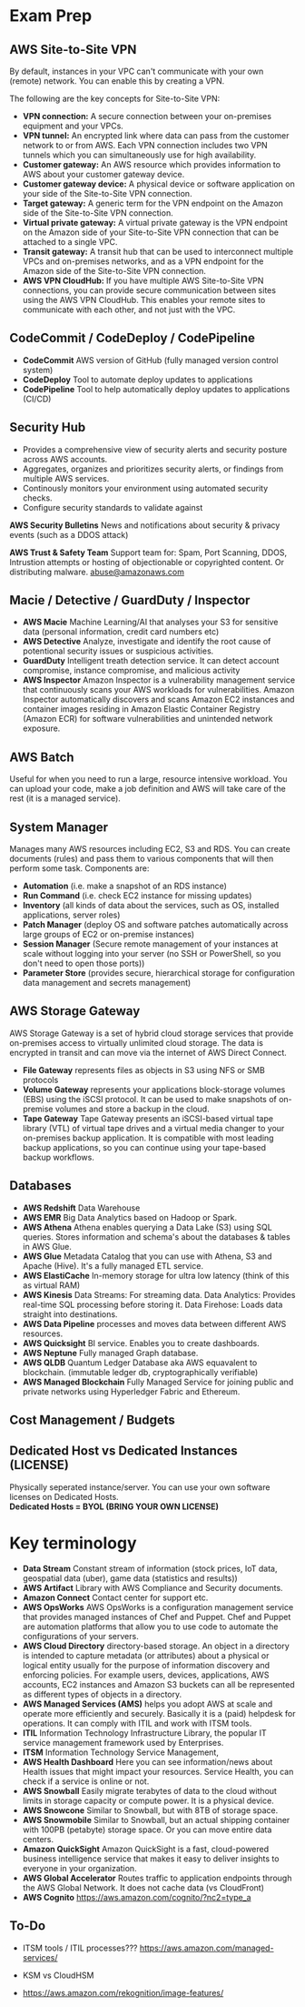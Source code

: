 # Exam Prep

## AWS Site-to-Site VPN
By default, instances in your VPC can't communicate with your own (remote) network. You can enable this by creating a VPN.  
  
The following are the key concepts for Site-to-Site VPN:
- **VPN connection:** A secure connection between your on-premises equipment and your VPCs.
- **VPN tunnel:** An encrypted link where data can pass from the customer network to or from AWS. Each VPN connection includes two VPN tunnels which you can simultaneously use for high availability.
- **Customer gateway:** An AWS resource which provides information to AWS about your customer gateway device.
- **Customer gateway device:** A physical device or software application on your side of the Site-to-Site VPN connection.
- **Target gateway:** A generic term for the VPN endpoint on the Amazon side of the Site-to-Site VPN connection.
- **Virtual private gateway:** A virtual private gateway is the VPN endpoint on the Amazon side of your Site-to-Site VPN connection that can be attached to a single VPC.
- **Transit gateway:** A transit hub that can be used to interconnect multiple VPCs and on-premises networks, and as a VPN endpoint for the Amazon side of the Site-to-Site VPN connection.
- **AWS VPN CloudHub:** If you have multiple AWS Site-to-Site VPN connections, you can provide secure communication between sites using the AWS VPN CloudHub. This enables your remote sites to communicate with each other, and not just with the VPC.

## CodeCommit / CodeDeploy / CodePipeline  
- **CodeCommit** AWS version of GitHub (fully managed version control system)
- **CodeDeploy** Tool to automate deploy updates to applications
- **CodePipeline** Tool to help automatically deploy updates to applications (CI/CD)
  
## Security Hub
- Provides a comprehensive view of security alerts and security posture across AWS accounts.
- Aggregates, organizes and prioritizes security alerts, or findings from multiple AWS services.
- Continously monitors your environment using automated security checks.
- Configure security standards to validate against
  
**AWS Security Bulletins** News and notifications about  security & privacy events (such as a DDOS attack)
  
**AWS Trust & Safety Team**
Support team for: Spam, Port Scanning, DDOS, Intrustion attempts or hosting of objectionable or copyrighted content. Or distributing malware. abuse@amazonaws.com  
  
## Macie / Detective / GuardDuty / Inspector
- **AWS Macie** Machine Learning/AI that analyses your S3 for sensitive data (personal information, credit card numbers etc)
- **AWS Detective** Analyze, investigate and identify the root cause of potentional security issues or suspicious activities.
- **GuardDuty** Intelligent treath detection service. It can detect account compromise, instance compromise, and malicious activity
- **AWS Inspector** Amazon Inspector is a vulnerability management service that continuously scans your AWS workloads for vulnerabilities. Amazon Inspector automatically discovers and scans Amazon EC2 instances and container images residing in Amazon Elastic Container Registry (Amazon ECR) for software vulnerabilities and unintended network exposure.

## AWS Batch
Useful for when you need to run a large, resource intensive workload. You can upload your code, make a job definition and AWS will take care of the rest (it is a managed service).
  
## System Manager
Manages many AWS resources including EC2, S3 and RDS.
You can create documents (rules) and pass them to various components that will then perform some task.
Components are:
- **Automation** (i.e. make a snapshot of an RDS instance)
- **Run Command** (i.e. check EC2 instance for missing updates)
- **Inventory** (all kinds of data about the services, such as OS, installed applications, server roles)
- **Patch Manager** (deploy OS and software patches automatically across large groups of EC2 or on-premise instances)
- **Session Manager** (Secure remote management of your instances at scale without logging into your server (no SSH or PowerShell, so you don't need to open those ports))
- **Parameter Store** (provides secure, hierarchical storage for configuration data management and secrets management)

## AWS Storage Gateway
AWS Storage Gateway is a set of hybrid cloud storage services that provide on-premises access to virtually unlimited cloud storage. The data is encrypted in transit and can move via the internet of AWS Direct Connect.  
  
- **File Gateway** represents files as objects in S3 using NFS or SMB protocols
- **Volume Gateway** represents your applications block-storage volumes (EBS) using the iSCSI protocol. It can be used to make snapshots of on-premise volumes and store a backup in the cloud.
- **Tape Gateway** Tape Gateway presents an iSCSI-based virtual tape library (VTL) of virtual tape drives and a virtual media changer to your on-premises backup application. It is compatible with most leading backup applications, so you can continue using your tape-based backup workflows. 

## Databases
- **AWS Redshift** Data Warehouse
- **AWS EMR** Big Data Analytics based on Hadoop or Spark.
- **AWS Athena** Athena enables querying a Data Lake (S3) using SQL queries. Stores information and schema's about the databases & tables in AWS Glue.
- **AWS Glue** Metadata Catalog that you can use with Athena, S3 and Apache (Hive). It's a fully managed ETL service.
- **AWS ElastiCache** In-memory storage for ultra low latency (think of this as virtual RAM)
- **AWS Kinesis** Data Streams: For streaming data. Data Analytics: Provides real-time SQL processing before storing it. Data Firehose: Loads data straight into destinations.
- **AWS Data Pipeline** processes and moves data between different AWS resources.
- **AWS Quicksight** BI service. Enables you to create dashboards.
- **AWS Neptune** Fully managed Graph database.
- **AWS QLDB** Quantum Ledger Database aka AWS equavalent to blockchain. (immutable ledger db, cryptographically verifiable)
- **AWS Managed Blockchain** Fully Managed Service for joining public and private networks using Hyperledger Fabric and Ethereum.

## Cost Management / Budgets 

## Dedicated Host vs Dedicated Instances (LICENSE)
Physically seperated instance/server. You can use your own software licenses on Dedicated Hosts.  
**Dedicated Hosts = BYOL (BRING YOUR OWN LICENSE)**  
  
# Key terminology
- **Data Stream** Constant stream of information (stock prices, IoT data, geospatial data (uber), game data (statistics and results))
- **AWS Artifact** Library with AWS Compliance and Security documents.
- **Amazon Connect** Contact center for support etc.
- **AWS OpsWorks** AWS OpsWorks is a configuration management service that provides managed instances of Chef and Puppet. Chef and Puppet are automation platforms that allow you to use code to automate the configurations of your servers. 
- **AWS Cloud Directory** directory-based storage. An object in a directory is intended to capture metadata (or attributes) about a physical or logical entity usually for the purpose of information discovery and enforcing policies. For example users, devices, applications, AWS accounts, EC2 instances and Amazon S3 buckets can all be represented as different types of objects in a directory.
- **AWS Managed Services (AMS)** helps you adopt AWS at scale and operate more efficiently and securely. Basically it is a (paid) helpdesk for operations. It can comply with ITIL and work with ITSM tools.
- **ITIL** Information Technology Infrastructure Library, the popular IT service management framework used by Enterprises. 
- **ITSM** Information Technology Service Management, 
- **AWS Health Dashboard** Here you can see information/news about Health issues that might impact your resources. Service Health, you can check if a service is online or not.
- **AWS Snowball** Easily migrate terabytes of data to the cloud without limits in storage capacity or compute power. It is a physical device.
- **AWS Snowcone** Similar to Snowball, but with 8TB of storage space.
- **AWS Snowmobile** Similar to Snowball, but an actual shipping container with 100PB (petabyte) storage space. Or you can move entire data centers.
- **Amazon QuickSight** Amazon QuickSight is a fast, cloud-powered business intelligence service that makes it easy to deliver insights to everyone in your organization.
- **AWS Global Accelerator** Routes traffic to application endpoints through the AWS Global Network. It does not cache data (vs CloudFront)
- **AWS Cognito** https://aws.amazon.com/cognito/?nc2=type_a


## To-Do

- ITSM tools / ITIL processes??? https://aws.amazon.com/managed-services/

- KSM vs CloudHSM

- https://aws.amazon.com/rekognition/image-features/

